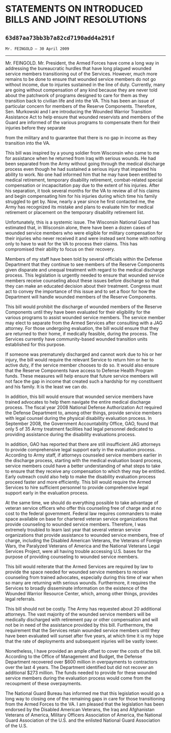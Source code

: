 # STATEMENTS ON INTRODUCED BILLS AND JOINT RESOLUTIONS
## `63d87aa73bb3b7a82cd7190add4a291f`
`Mr. FEINGOLD — 30 April 2009`

---


Mr. FEINGOLD. Mr. President, the Armed Forces have come a long way in 
addressing the bureaucratic hurdles that have long plagued wounded 
service members transitioning out of the Services. However, much more 
remains to be done to ensure that wounded service members do not go 
without income, due to injuries sustained in the line of duty. 
Currently, many are going without compensation of any kind because they 
are never told about the patchwork of programs designed to care for 
them as they transition back to civilian life and into the VA. This has 
been an issue of particular concern for members of the Reserve 
Components. Therefore, Sen. Murkowski and I are introducing the Wounded 
Warrior Transition Assistance Act to help ensure that wounded 
reservists and members of the Guard are informed of the various 
programs to compensate them for their injuries before they separate


from the military and to guarantee that there is no gap in income as 
they transition into the VA.

This bill was inspired by a young soldier from Wisconsin who came to 
me for assistance when he returned from Iraq with serious wounds. He 
had been separated from the Army without going through the medical 
discharge process even though he had sustained a serious injury that 
impaired his ability to work. No one had informed him that he may have 
been entitled to medical retirement, temporary disability retirement, 
combat-related special compensation or incapacitation pay due to the 
extent of his injuries. After his separation, it took several months 
for the VA to review all of his claims and begin compensating him for 
his injuries during which time his family struggled to get by. Now, 
nearly a year since he first contacted me, the Army has recognized its 
mistake and plans to evaluate him for medical retirement or placement 
on the temporary disability retirement list.

Unfortunately, this is a systemic issue. The Wisconsin National Guard 
has estimated that, in Wisconsin alone, there have been a dozen cases 
of wounded service members who were eligible for military compensation 
for their injuries who never received it and were instead sent home 
with nothing only to have to wait for the VA to process their claims. 
This has compromised their ability to focus on their recovery.

Members of my staff have been told by several officials within the 
Defense Department that they continue to see members of the Reserve 
Components given disparate and unequal treatment with regard to the 
medical discharge process. This legislation is urgently needed to 
ensure that wounded service members receive counseling about these 
issues before discharge so that they can make an educated decision 
about their treatment. Congress must act to convey the importance of 
this issue and to set a floor for how the Department will handle 
wounded members of the Reserve Components.

This bill would prohibit the discharge of wounded members of the 
Reserve Components until they have been evaluated for their eligibility 
for the various programs to assist wounded service members. The service 
member may elect to separate from the Armed Services after consulting 
with a JAG attorney. For those undergoing evaluation, the bill would 
ensure that they are returned to their home, if medically feasible, 
during the process. The Services currently have community-based wounded 
transition units established for this purpose.

If someone was prematurely discharged and cannot work due to his or 
her injury, the bill would require the relevant Service to return him 
or her to active duty, if the service member chooses to do so. It would 
also ensure that the Reserve Components have access to Defense Health 
Program funds. These measures will help ensure that future service 
members will not face the gap in income that created such a hardship 
for my constituent and his family. It is the least we can do.

In addition, this bill would ensure that wounded service members have 
trained advocates to help them navigate the entire medical discharge 
process. The fiscal year 2008 National Defense Authorization Act 
required the Defense Department to, among other things, provide service 
members with legal counsel during the physical disability evaluation 
process. In September 2008, the Government Accountability Office, GAO, 
found that only 5 of 35 Army treatment facilities had legal personnel 
dedicated to providing assistance during the disability evaluations 
process.

In addition, GAO has reported that there are still insufficient JAG 
attorneys to provide comprehensive legal support early in the 
evaluation process. According to Army staff, if attorneys counseled 
service members earlier in the discharge process, starting with the 
medical evaluation board process, service members could have a better 
understanding of what steps to take to ensure that they receive any 
compensation to which they may be entitled. Early outreach could also 
help to make the disability evaluation process proceed faster and more 
efficiently. This bill would require the Armed Services to hire 
sufficient personnel to provide comprehensive legal support early in 
the evaluation process.

At the same time, we should do everything possible to take advantage 
of veteran service officers who offer this counseling free of charge 
and at no cost to the federal government. Federal law requires 
commanders to make space available on base for chartered veteran 
service organizations that provide counseling to wounded service 
members. Therefore, I was extremely troubled to learn last year that 
several veteran service organizations that provide assistance to 
wounded service members, free of charge, including the Disabled 
American Veterans, the Veterans of Foreign Wars, the Paralyzed Veterans 
of America and the National Veterans Legal Services Project, were all 
having trouble accessing U.S. bases for the purpose of providing 
counseling to wounded service members.

This bill would reiterate that the Armed Services are required by law 
to provide the space needed for wounded service members to receive 
counseling from trained advocates, especially during this time of war 
when so many are returning with serious wounds. Furthermore, it 
requires the Services to broadly disseminate information on the 
existence of the Wounded Warrior Resource Center, which, among other 
things, provides legal referrals.

This bill should not be costly. The Army has requested about 20 
additional attorneys. The vast majority of the wounded service members 
will be medically discharged with retirement pay or other compensation 
and will not be in need of the assistance provided by this bill. 
Furthermore, the requirement that the Services retain wounded service 
members until they have been evaluated will sunset after five years, at 
which time it is my hope that the rate of deployments and subsequent 
injuries will be vastly lower.

Nonetheless, I have provided an ample offset to cover the costs of 
the bill. According to the Office of Management and Budget, the Defense 
Department recovered over $600 million in overpayments to contractors 
over the last 4 years. The Department identified but did not recover an 
additional $273 million. The funds needed to provide for these wounded 
service members during the evaluation process would come from the 
recoupment of these overpayments.

The National Guard Bureau has informed me that this legislation would 
go a long way to closing one of the remaining gaps in care for those 
transitioning from the Armed Forces to the VA. I am pleased that the 
legislation has been endorsed by the Disabled American Veterans, the 
Iraq and Afghanistan Veterans of America, Military Officers Association 
of America, the National Guard Association of the U.S. and the enlisted 
National Guard Association of the U.S.